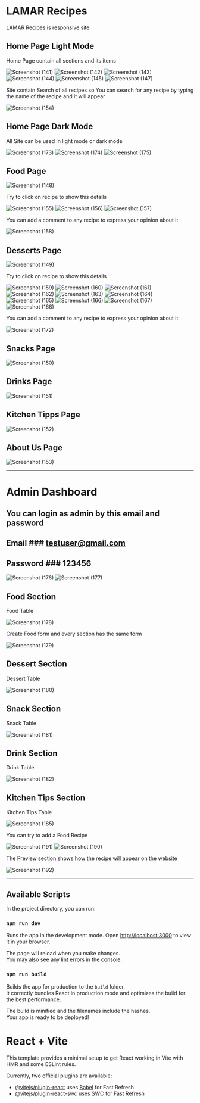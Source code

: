 # LAMAR Recipes

LAMAR Recipes is responsive site 


## Home Page Light Mode

Home Page contain all sections and its items

![Screenshot (141)](https://github.com/zainab224498/Lamar_Recipes/assets/167907666/c34d8e4c-824c-4f30-926b-38fac5f6c610)
![Screenshot (142)](https://github.com/zainab224498/Lamar_Recipes/assets/167907666/038c46e3-8d67-4502-9710-dfa4f1bb7289)
![Screenshot (143)](https://github.com/zainab224498/Lamar_Recipes/assets/167907666/59e90850-9e8c-46e8-9732-73ceebca16f7)
![Screenshot (144)](https://github.com/zainab224498/Lamar_Recipes/assets/167907666/d26d53b2-8ef2-42b5-aac0-803e211a374c)
![Screenshot (145)](https://github.com/zainab224498/Lamar_Recipes/assets/167907666/53e980ea-5c12-41e0-9ec3-c7c611304e51)
![Screenshot (147)](https://github.com/zainab224498/Lamar_Recipes/assets/167907666/bbe689d7-1186-4a54-9e1e-91030f8c34ac)

Site contain Search of all recipes so You can search for any recipe by typing the name of the recipe and it will appear 

![Screenshot (154)](https://github.com/zainab224498/Lamar_Recipes/assets/167907666/1893b7a6-6668-4910-922b-b3ea8b431ade)

## Home Page Dark Mode

All Site can be used in light mode or dark mode

![Screenshot (173)](https://github.com/zainab224498/Lamar_Recipes/assets/167907666/d35c6561-ff17-47db-9b77-9160fef9b175)
![Screenshot (174)](https://github.com/zainab224498/Lamar_Recipes/assets/167907666/94c4625e-b1a1-4eba-8ab2-9f4c36656084)
![Screenshot (175)](https://github.com/zainab224498/Lamar_Recipes/assets/167907666/acd70f1d-eb0c-4b2e-ab45-655a2fb713e3)


## Food Page 

![Screenshot (148)](https://github.com/zainab224498/Lamar_Recipes/assets/167907666/44370ad4-24e0-4405-b4c6-e36f52f43c4a)

Try to click on recipe to show this details 

![Screenshot (155)](https://github.com/zainab224498/Lamar_Recipes/assets/167907666/5e329a07-5c3c-4b96-af67-cdb0a40d8464)
![Screenshot (156)](https://github.com/zainab224498/Lamar_Recipes/assets/167907666/27c46a79-2917-4962-8c70-eaf818968cb1)
![Screenshot (157)](https://github.com/zainab224498/Lamar_Recipes/assets/167907666/37f88fcd-8ad5-41d5-9604-64e1bb258f42)

You can add a comment to any recipe to express your opinion about it

![Screenshot (158)](https://github.com/zainab224498/Lamar_Recipes/assets/167907666/78949907-d1f6-4cbc-badc-44e532ddf1f2)

## Desserts Page 

![Screenshot (149)](https://github.com/zainab224498/Lamar_Recipes/assets/167907666/42923ebf-1d53-4217-a19a-a7733079f9ac)

Try to click on recipe to show this details 

![Screenshot (159)](https://github.com/zainab224498/Lamar_Recipes/assets/167907666/6cb37973-3d14-422b-9663-af356fc86816)
![Screenshot (160)](https://github.com/zainab224498/Lamar_Recipes/assets/167907666/8f28d6b5-0a7f-4823-b331-866115a363f2)
![Screenshot (161)](https://github.com/zainab224498/Lamar_Recipes/assets/167907666/7f1e3366-0c6e-483c-8c4d-f74811843c14)
![Screenshot (162)](https://github.com/zainab224498/Lamar_Recipes/assets/167907666/15687f3f-ffa7-46d8-a4c4-ebe40c4ef17d)
![Screenshot (163)](https://github.com/zainab224498/Lamar_Recipes/assets/167907666/a2f083c9-05ae-40ec-8f46-de7171910c62)
![Screenshot (164)](https://github.com/zainab224498/Lamar_Recipes/assets/167907666/0b63c667-cbb8-4a6b-abed-58ecb1b3f955)
![Screenshot (165)](https://github.com/zainab224498/Lamar_Recipes/assets/167907666/7ae5e099-6fc3-4fa4-ac8f-9efcf2819fba)
![Screenshot (166)](https://github.com/zainab224498/Lamar_Recipes/assets/167907666/b4a8d287-7b13-473f-83b5-2365a43d9a76)
![Screenshot (167)](https://github.com/zainab224498/Lamar_Recipes/assets/167907666/29334252-2083-41bb-b20f-bf42d149cc91)
![Screenshot (168)](https://github.com/zainab224498/Lamar_Recipes/assets/167907666/12f944e6-ec32-446f-946b-2480abdef1ec)


You can add a comment to any recipe to express your opinion about it

![Screenshot (172)](https://github.com/zainab224498/Lamar_Recipes/assets/167907666/fe870bca-5c3b-47b4-b9e9-5162e83a0812)


## Snacks Page 

![Screenshot (150)](https://github.com/zainab224498/Lamar_Recipes/assets/167907666/6d33b245-50ae-4618-a98a-b70ac567e005)

## Drinks Page

![Screenshot (151)](https://github.com/zainab224498/Lamar_Recipes/assets/167907666/22dbf1c5-9731-4097-8d06-82fdfa4bceb7)

## Kitchen Tipps Page

![Screenshot (152)](https://github.com/zainab224498/Lamar_Recipes/assets/167907666/cb34b467-4890-4f6f-9b9b-bbeb525122d3)

## About Us Page

![Screenshot (153)](https://github.com/zainab224498/Lamar_Recipes/assets/167907666/fd3bbb78-1b32-4c22-ad6a-97a3bb1b60f9)


***

# Admin Dashboard 

## You can login as admin by this email and password 
## Email ### testuser@gmail.com
## Password ### 123456

![Screenshot (176)](https://github.com/zainab224498/Lamar_Recipes/assets/167907666/de5bab19-6ed7-4426-a063-a0f49b19c38a)
![Screenshot (177)](https://github.com/zainab224498/Lamar_Recipes/assets/167907666/2f2f10e5-38fd-431f-9547-58c8a80735db)


## Food Section

Food Table

![Screenshot (178)](https://github.com/zainab224498/Lamar_Recipes/assets/167907666/25cc24c3-25ef-49e8-a127-76d306503b62)

Create Food form and every section has the same form

![Screenshot (179)](https://github.com/zainab224498/Lamar_Recipes/assets/167907666/c616290d-33c1-42ee-9b95-5a7d0a690d82)

## Dessert Section

Dessert Table

![Screenshot (180)](https://github.com/zainab224498/Lamar_Recipes/assets/167907666/deefd229-cf60-4bde-a456-2199ddce4aa4)


## Snack Section

Snack Table

![Screenshot (181)](https://github.com/zainab224498/Lamar_Recipes/assets/167907666/d634b365-fc4f-41b8-be3c-5a38195465a5)

## Drink Section

Drink Table

![Screenshot (182)](https://github.com/zainab224498/Lamar_Recipes/assets/167907666/fcaabead-2100-42f7-b5cf-cab4d15559cd)

## Kitchen Tips Section

Kitchen Tips Table

![Screenshot (185)](https://github.com/zainab224498/Lamar_Recipes/assets/167907666/a7dd3b1d-3be1-4a6c-9c12-9c95cc987925)

You can try to add a Food Recipe 

![Screenshot (191)](https://github.com/zainab224498/Lamar_Recipes/assets/167907666/5b3b832c-b193-4536-b913-60c8976f845e)
![Screenshot (190)](https://github.com/zainab224498/Lamar_Recipes/assets/167907666/a117a85e-eb52-49dc-aecd-d79e449daef6)

The Preview section shows how the recipe will appear on the website

![Screenshot (192)](https://github.com/zainab224498/Lamar_Recipes/assets/167907666/a87774e6-21e6-489d-80bc-9a90befa22fd)


***

## Available Scripts

In the project directory, you can run:

### `npm run dev`

Runs the app in the development mode.
Open [http://localhost:3000](http://localhost:3000) to view it in your browser.


The page will reload when you make changes.\
You may also see any lint errors in the console.



### `npm run build`

Builds the app for production to the `build` folder.\
It correctly bundles React in production mode and optimizes the build for the best performance.

The build is minified and the filenames include the hashes.\
Your app is ready to be deployed!






# React + Vite

This template provides a minimal setup to get React working in Vite with HMR and some ESLint rules.

Currently, two official plugins are available:

- [@vitejs/plugin-react](https://github.com/vitejs/vite-plugin-react/blob/main/packages/plugin-react/README.md) uses [Babel](https://babeljs.io/) for Fast Refresh
- [@vitejs/plugin-react-swc](https://github.com/vitejs/vite-plugin-react-swc) uses [SWC](https://swc.rs/) for Fast Refresh
